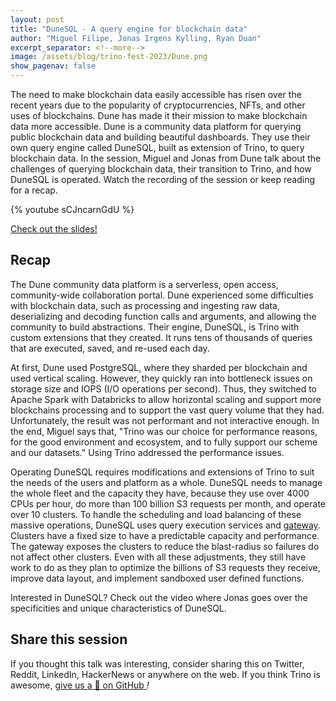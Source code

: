 ```yaml
---
layout: post
title: "DuneSQL - A query engine for blockchain data"
author: "Miguel Filipe, Jonas Irgens Kylling, Ryan Duan"
excerpt_separator: <!--more-->
image: /assets/blog/trino-fest-2023/Dune.png
show_pagenav: false
---
```


The need to make blockchain data easily accessible has risen over the recent
years due to the popularity of cryptocurrencies, NFTs, and other uses of
blockchains. Dune has made it their mission to make blockchain data more
accessible. Dune is a community data platform for querying public blockchain
data and building beautiful dashboards. They use their own query engine called
DuneSQL, built as extension of Trino, to query blockchain data. In the session,
Miguel and Jonas from Dune talk about the challenges of querying blockchain
data, their transition to Trino, and how DuneSQL is operated. Watch the
recording of the session or keep reading for a recap.

<!--more-->

{% youtube sCJncarnGdU %}

<a class="btn btn-pink btn-md" target="_blank" href="/assets/blog/trino-fest-2023/TrinoFest2023Dune.pdf">
  Check out the slides!
</a> 

## Recap

The Dune community data platform is a serverless, open access, community-wide
collaboration portal. Dune experienced some difficulties with blockchain data,
such as processing and ingesting raw data, deserializing and decoding function
calls and arguments, and allowing the community to build abstractions. Their
engine, DuneSQL, is Trino with custom extensions that they created. It runs tens
of thousands of queries that are executed, saved, and re-used each day.

At first, Dune used PostgreSQL, where they sharded per blockchain and used
vertical scaling. However, they quickly ran into bottleneck issues on storage
size and IOPS (I/O operations per second). Thus, they switched to Apache Spark
with Databricks to allow horizontal scaling and support more blockchains
processing and to support the vast query volume that they had. Unfortunately,
the result was not performant and not interactive enough. In the end, Miguel
says that, "Trino was our choice for performance reasons, for the good
environment and ecosystem, and to fully support our scheme and our datasets."
Using Trino addressed the performance issues.

Operating DuneSQL requires modifications and extensions of Trino to suit the
needs of the users and platform as a whole. DuneSQL needs to manage the whole
fleet and the capacity they have, because they use over 4000 CPUs per hour, do
more than 100 billion S3 requests per month, and operate over 10 clusters. To
handle the scheduling and load balancing of these massive operations, DuneSQL
uses query execution services and
[gateway](https://github.com/lyft/presto-gateway). Clusters have a fixed size to
have a predictable capacity and performance. The gateway exposes the clusters to
reduce the blast-radius so failures do not affect other clusters. Even with all
these adjustments, they still have work to do as they plan to optimize the
billions of S3 requests they receive, improve data layout, and implement
sandboxed user defined functions.

Interested in DuneSQL? Check out the video where Jonas goes over the
specificities and unique characteristics of DuneSQL.

## Share this session

If you thought this talk was interesting, consider sharing this on Twitter,
Reddit, LinkedIn, HackerNews or anywhere on the web. If you think Trino is awesome,
[give us a 🌟 on GitHub <i class="fab fa-github"/>](https://github.com/trinodb/trino)!